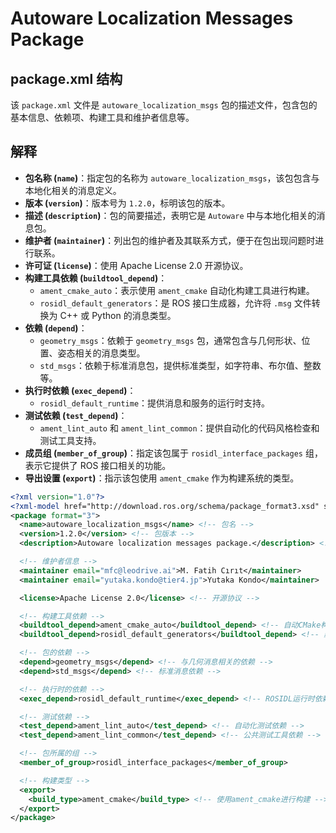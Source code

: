 # Autoware Localization Messages Package

## package.xml 结构

该 `package.xml` 文件是 `autoware_localization_msgs` 包的描述文件，包含包的基本信息、依赖项、构建工具和维护者信息等。

## 解释

- **包名称 (`name`)**：指定包的名称为 `autoware_localization_msgs`，该包包含与本地化相关的消息定义。
- **版本 (`version`)**：版本号为 `1.2.0`，标明该包的版本。
- **描述 (`description`)**：包的简要描述，表明它是 `Autoware` 中与本地化相关的消息包。
- **维护者 (`maintainer`)**：列出包的维护者及其联系方式，便于在包出现问题时进行联系。
- **许可证 (`license`)**：使用 Apache License 2.0 开源协议。
- **构建工具依赖 (`buildtool_depend`)**：
  - `ament_cmake_auto`：表示使用 `ament_cmake` 自动化构建工具进行构建。
  - `rosidl_default_generators`：是 ROS 接口生成器，允许将 `.msg` 文件转换为 C++ 或 Python 的消息类型。
- **依赖 (`depend`)**：
  - `geometry_msgs`：依赖于 `geometry_msgs` 包，通常包含与几何形状、位置、姿态相关的消息类型。
  - `std_msgs`：依赖于标准消息包，提供标准类型，如字符串、布尔值、整数等。
- **执行时依赖 (`exec_depend`)**：
  - `rosidl_default_runtime`：提供消息和服务的运行时支持。
- **测试依赖 (`test_depend`)**：
  - `ament_lint_auto` 和 `ament_lint_common`：提供自动化的代码风格检查和测试工具支持。
- **成员组 (`member_of_group`)**：指定该包属于 `rosidl_interface_packages` 组，表示它提供了 ROS 接口相关的功能。
- **导出设置 (`export`)**：指示该包使用 `ament_cmake` 作为构建系统的类型。

```xml
<?xml version="1.0"?>
<?xml-model href="http://download.ros.org/schema/package_format3.xsd" schematypens="http://www.w3.org/2001/XMLSchema"?>
<package format="3">
  <name>autoware_localization_msgs</name> <!-- 包名 -->
  <version>1.2.0</version> <!-- 包版本 -->
  <description>Autoware localization messages package.</description> <!-- 包描述 -->

  <!-- 维护者信息 -->
  <maintainer email="mfc@leodrive.ai">M. Fatih Cırıt</maintainer>
  <maintainer email="yutaka.kondo@tier4.jp">Yutaka Kondo</maintainer>

  <license>Apache License 2.0</license> <!-- 开源协议 -->

  <!-- 构建工具依赖 -->
  <buildtool_depend>ament_cmake_auto</buildtool_depend> <!-- 自动CMake构建工具 -->
  <buildtool_depend>rosidl_default_generators</buildtool_depend> <!-- 默认ROS接口生成器 -->

  <!-- 包的依赖 -->
  <depend>geometry_msgs</depend> <!-- 与几何消息相关的依赖 -->
  <depend>std_msgs</depend> <!-- 标准消息依赖 -->

  <!-- 执行时的依赖 -->
  <exec_depend>rosidl_default_runtime</exec_depend> <!-- ROSIDL运行时依赖 -->

  <!-- 测试依赖 -->
  <test_depend>ament_lint_auto</test_depend> <!-- 自动化测试依赖 -->
  <test_depend>ament_lint_common</test_depend> <!-- 公共测试工具依赖 -->

  <!-- 包所属的组 -->
  <member_of_group>rosidl_interface_packages</member_of_group>

  <!-- 构建类型 -->
  <export>
    <build_type>ament_cmake</build_type> <!-- 使用ament_cmake进行构建 -->
  </export>
</package>
```



